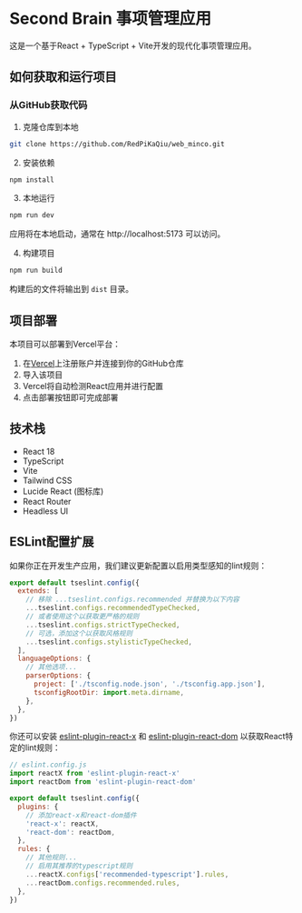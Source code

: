 # Second Brain 事项管理应用

这是一个基于React + TypeScript + Vite开发的现代化事项管理应用。

## 如何获取和运行项目

### 从GitHub获取代码

1. 克隆仓库到本地
```bash
git clone https://github.com/RedPiKaQiu/web_minco.git
```

2. 安装依赖
```bash
npm install
```

3. 本地运行
```bash
npm run dev
```
应用将在本地启动，通常在 http://localhost:5173 可以访问。

4. 构建项目
```bash
npm run build
```
构建后的文件将输出到 `dist` 目录。

## 项目部署

本项目可以部署到Vercel平台：

1. 在[Vercel](https://vercel.com)上注册账户并连接到你的GitHub仓库
2. 导入该项目
3. Vercel将自动检测React应用并进行配置
4. 点击部署按钮即可完成部署

## 技术栈

- React 18
- TypeScript
- Vite
- Tailwind CSS
- Lucide React (图标库)
- React Router
- Headless UI

## ESLint配置扩展

如果你正在开发生产应用，我们建议更新配置以启用类型感知的lint规则：

```js
export default tseslint.config({
  extends: [
    // 移除 ...tseslint.configs.recommended 并替换为以下内容
    ...tseslint.configs.recommendedTypeChecked,
    // 或者使用这个以获取更严格的规则
    ...tseslint.configs.strictTypeChecked,
    // 可选，添加这个以获取风格规则
    ...tseslint.configs.stylisticTypeChecked,
  ],
  languageOptions: {
    // 其他选项...
    parserOptions: {
      project: ['./tsconfig.node.json', './tsconfig.app.json'],
      tsconfigRootDir: import.meta.dirname,
    },
  },
})
```

你还可以安装 [eslint-plugin-react-x](https://github.com/Rel1cx/eslint-react/tree/main/packages/plugins/eslint-plugin-react-x) 和 [eslint-plugin-react-dom](https://github.com/Rel1cx/eslint-react/tree/main/packages/plugins/eslint-plugin-react-dom) 以获取React特定的lint规则：

```js
// eslint.config.js
import reactX from 'eslint-plugin-react-x'
import reactDom from 'eslint-plugin-react-dom'

export default tseslint.config({
  plugins: {
    // 添加react-x和react-dom插件
    'react-x': reactX,
    'react-dom': reactDom,
  },
  rules: {
    // 其他规则...
    // 启用其推荐的typescript规则
    ...reactX.configs['recommended-typescript'].rules,
    ...reactDom.configs.recommended.rules,
  },
})
```
